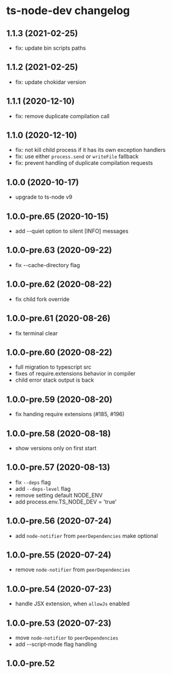 # ts-node-dev changelog

## 1.1.3 (2021-02-25)

- fix: update bin scripts paths

## 1.1.2 (2021-02-25)

- fix: update chokidar version


## 1.1.1 (2020-12-10)

- fix: remove duplicate compilation call

## 1.1.0 (2020-12-10)

- fix: not kill child process if it has its own exception handlers 
- fix: use either `process.send` or `writeFile` fallback
- fix: prevent handling of duplicate compilation requests

## 1.0.0 (2020-10-17)

- upgrade to ts-node v9

## 1.0.0-pre.65 (2020-10-15)

- add --quiet option to silent [INFO] messages

## 1.0.0-pre.63 (2020-09-22)

- fix --cache-directory flag

## 1.0.0-pre.62 (2020-08-22)

- fix child fork override

## 1.0.0-pre.61 (2020-08-26)

- fix terminal clear

## 1.0.0-pre.60 (2020-08-22)

- full migration to typescript src
- fixes of require.extensions behavior in compiler
- child error stack output is back

## 1.0.0-pre.59 (2020-08-20)

- fix handing require extensions (#185, #196)

## 1.0.0-pre.58 (2020-08-18)

- show versions only on first start

## 1.0.0-pre.57 (2020-08-13)

- fix `--deps` flag
- add `--deps-level` flag
- remove setting default NODE_ENV
- add process.env.TS_NODE_DEV = 'true'

## 1.0.0-pre.56 (2020-07-24)

- add `node-notifier` from `peerDependencies` make optional

## 1.0.0-pre.55 (2020-07-24)

- remove `node-notifier` from `peerDependencies`

## 1.0.0-pre.54 (2020-07-23)

- handle JSX extension, when `allowJs` enabled

## 1.0.0-pre.53 (2020-07-23)

- move `node-notifier` to `peerDependencies`
- add --script-mode flag handling

## 1.0.0-pre.52 


